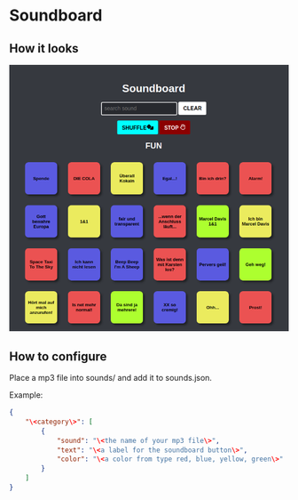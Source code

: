 # Soundboard

## How it looks

![Screenshot](/screenshot_2022-04-25_21-25-52.png)

## How to configure
Place a mp3 file into sounds/ and add it to sounds.json.

Example:
```JSON
{
    "\<category\>": [
        {
            "sound": "\<the name of your mp3 file\>",
            "text": "\<a label for the soundboard button\>",
            "color": "\<a color from type red, blue, yellow, green\>"
        }
    ]
}
```
